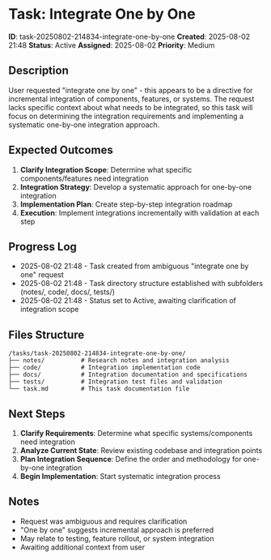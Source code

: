 # Task: Integrate One by One

**ID**: task-20250802-214834-integrate-one-by-one
**Created**: 2025-08-02 21:48
**Status**: Active
**Assigned**: 2025-08-02
**Priority**: Medium

## Description

User requested "integrate one by one" - this appears to be a directive for incremental integration of components, features, or systems. The request lacks specific context about what needs to be integrated, so this task will focus on determining the integration requirements and implementing a systematic one-by-one integration approach.

## Expected Outcomes

1. **Clarify Integration Scope**: Determine what specific components/features need integration
2. **Integration Strategy**: Develop a systematic approach for one-by-one integration
3. **Implementation Plan**: Create step-by-step integration roadmap
4. **Execution**: Implement integrations incrementally with validation at each step

## Progress Log

- 2025-08-02 21:48 - Task created from ambiguous "integrate one by one" request
- 2025-08-02 21:48 - Task directory structure established with subfolders (notes/, code/, docs/, tests/)
- 2025-08-02 21:48 - Status set to Active, awaiting clarification of integration scope

## Files Structure
```
/tasks/task-20250802-214834-integrate-one-by-one/
├── notes/          # Research notes and integration analysis
├── code/           # Integration implementation code
├── docs/           # Integration documentation and specifications
├── tests/          # Integration test files and validation
└── task.md         # This task documentation file
```

## Next Steps

1. **Clarify Requirements**: Determine what specific systems/components need integration
2. **Analyze Current State**: Review existing codebase and integration points
3. **Plan Integration Sequence**: Define the order and methodology for one-by-one integration
4. **Begin Implementation**: Start systematic integration process

## Notes

- Request was ambiguous and requires clarification
- "One by one" suggests incremental approach is preferred
- May relate to testing, feature rollout, or system integration
- Awaiting additional context from user